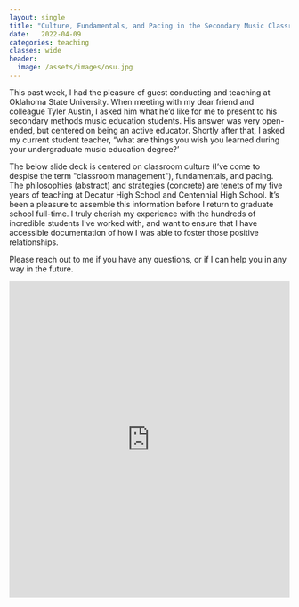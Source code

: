 ```yaml
---
layout: single
title: "Culture, Fundamentals, and Pacing in the Secondary Music Classroom"
date:   2022-04-09
categories: teaching
classes: wide
header:
  image: /assets/images/osu.jpg
---
```

This past week, I had the pleasure of guest conducting and teaching at Oklahoma State University. When meeting with my dear friend and colleague Tyler Austin, I asked him what he’d like for me to present to his secondary methods music education students. His answer was very open-ended, but centered on being an active educator. Shortly after that, I asked my current student teacher, “what are things you wish you learned during your undergraduate music education degree?’

The below slide deck is centered on classroom culture (I’ve come to despise the term "classroom management"), fundamentals, and pacing. The philosophies (abstract) and strategies (concrete) are tenets of my five years of teaching at Decatur High School and Centennial High School. It’s been a pleasure to assemble this information before I return to graduate school full-time. I truly cherish my experience with the hundreds of incredible students I've worked with, and want to ensure that I have accessible documentation of how I was able to foster those positive relationships.

Please reach out to me if you have any questions, or if I can help you in any way in the future.

<style>
.responsive-wrap iframe{ max-width: 100%;}
</style>
<div class="responsive-wrap">
  <iframe src="https://docs.google.com/presentation/d/15lzbe-nGGt82OsKFSIAkBSgMqAP3zz4qLcZr8Gle348/embed?start=false&loop=false&delayms=3000" frameborder="0" width="960" height="569" allowfullscreen="true" mozallowfullscreen="true" webkitallowfullscreen="true"></iframe>
</div>
